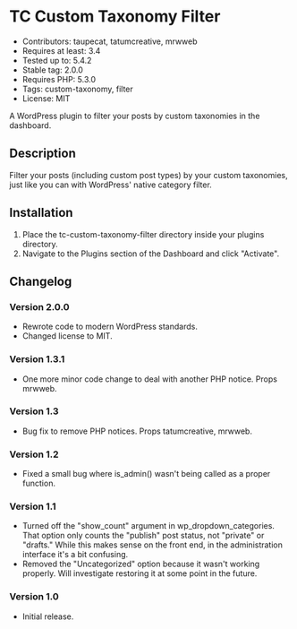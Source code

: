 # TC Custom Taxonomy Filter

* Contributors: taupecat, tatumcreative, mrwweb
* Requires at least: 3.4
* Tested up to: 5.4.2
* Stable tag: 2.0.0
* Requires PHP: 5.3.0
* Tags: custom-taxonomy, filter
* License: MIT

A WordPress plugin to filter your posts by custom taxonomies in the dashboard.

## Description

Filter your posts (including custom post types) by your custom taxonomies, just like you can with WordPress' native category filter.

## Installation

1. Place the tc-custom-taxonomy-filter directory inside your plugins directory.
2. Navigate to the Plugins section of the Dashboard and click "Activate".

## Changelog

### Version 2.0.0

* Rewrote code to modern WordPress standards.
* Changed license to MIT.

### Version 1.3.1

* One more minor code change to deal with another PHP notice. Props mrwweb.

### Version 1.3

* Bug fix to remove PHP notices. Props tatumcreative, mrwweb.

### Version 1.2

* Fixed a small bug where is_admin() wasn't being called as a proper function.

### Version 1.1

* Turned off the "show_count" argument in wp_dropdown_categories. That option only counts the "publish" post status, not "private" or "drafts." While this makes sense on the front end, in the administration interface it's a bit confusing.
* Removed the "Uncategorized" option because it wasn't working properly. Will investigate restoring it at some point in the future.

### Version 1.0

* Initial release.
